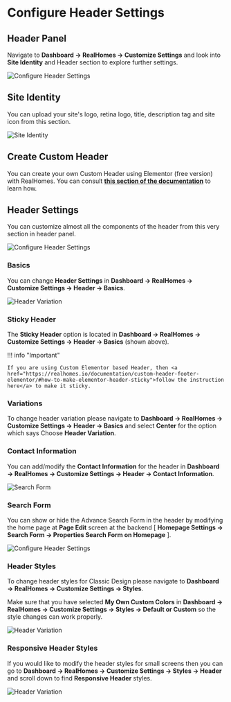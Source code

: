 # Configure Header Settings

## **Header Panel**

Navigate to **Dashboard → RealHomes → Customize Settings** and look into **Site Identity** and Header section to explore further settings.

![Configure Header Settings](images/home-setup/header_settings.png)

## **Site Identity**

You can upload your site's logo, retina logo, title, description tag and site icon from this section.

![Site Identity](images/home-setup/site-identity.png)

## Create Custom Header

You can create your own Custom Header using Elementor (free version) with RealHomes. You can consult <strong><a href="https://realhomes.io/documentation/custom-header-footer-elementor/">this section of the documentation</a></strong> to learn how.

## **Header Settings**

You can customize almost all the components of the header from this very section in header panel.

![Configure Header Settings](images/home-setup/header_classic.png)

### **Basics**

You can change **Header Settings** in **Dashboard → RealHomes → Customize Settings → Header → Basics**.

![Header Variation](images/header/header-settings-basics-classic.png)

### **Sticky Header**

The **Sticky Header** option is located in **Dashboard → RealHomes → Customize Settings → Header → Basics** (shown above).

!!! info "Important"

    If you are using Custom Elementor based Header, then <a href="https://realhomes.io/documentation/custom-header-footer-elementor/#how-to-make-elementor-header-sticky">follow the instruction here</a> to make it sticky.

### **Variations**

To change header variation please navigate to **Dashboard → RealHomes → Customize Settings → Header → Basics** and select **Center** for the option which says Choose **Header Variation**.

### **Contact Information**

You can add/modify the **Contact Information** for the header in **Dashboard → RealHomes → Customize Settings → Header → Contact Information**.

![Search Form](images/header/header_contact_information_classic.png)

### **Search Form**

You can show or hide the Advance Search Form in the header by modifying the home page at **Page Edit** screen at the backend [ **Homepage Settings → Search Form → Properties Search Form on Homepage** ].

![Configure Header Settings](images/header/header_search_form__classic.png)

### **Header Styles**

To change header styles for Classic Design please navigate to **Dashboard → RealHomes → Customize Settings → Styles**.

Make sure that you have selected **My Own Custom Colors** in **Dashboard → RealHomes → Customize Settings → Styles → Default or Custom** so the style changes can work properly.

![Header Variation](images/home-setup/header_styles_classic.png)

### **Responsive Header Styles**

If you would like to modify the header styles for small screens then you can go to **Dashboard → RealHomes → Customize Settings → Styles → Header** and scroll down to find **Responsive Header** styles.

![Header Variation](images/header/header_responsive_styles_classic.png)